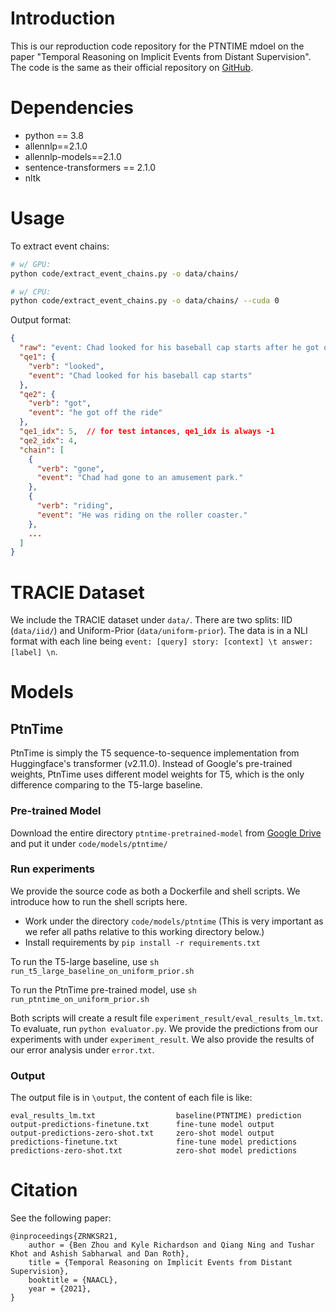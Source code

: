 # Introduction
This is our reproduction code repository for the PTNTIME mdoel on the paper "Temporal Reasoning on Implicit Events from Distant Supervision". The code is the same as their official repository on [GitHub](https://github.com/allenai/tracie).

# Dependencies
- python == 3.8
- allennlp==2.1.0
- allennlp-models==2.1.0
- sentence-transformers == 2.1.0
- nltk


# Usage
To extract event chains:
```bash
# w/ GPU:
python code/extract_event_chains.py -o data/chains/

# w/ CPU:
python code/extract_event_chains.py -o data/chains/ --cuda 0
```
Output format:
```json
{
  "raw": "event: Chad looked for his baseball cap starts after he got off the ride story: Chad had gone to an amusement park. He was riding on the roller coaster. Chad was wearing a baseball cap. The baseball cap fell off of Chad's head. Chad found the cap after he got off of the ride.\tanswer: positive",
  "qe1": {
    "verb": "looked",
    "event": "Chad looked for his baseball cap starts"
  },
  "qe2": {
    "verb": "got",
    "event": "he got off the ride"
  },
  "qe1_idx": 5,  // for test intances, qe1_idx is always -1
  "qe2_idx": 4,
  "chain": [
    {
      "verb": "gone",
      "event": "Chad had gone to an amusement park."
    },
    {
      "verb": "riding",
      "event": "He was riding on the roller coaster."
    },
    ...
  ]
}
```

# TRACIE Dataset
We include the TRACIE dataset under `data/`. There are two splits: IID (`data/iid/`) and Uniform-Prior (`data/uniform-prior`).
The data is in a NLI format with each line being `event: [query] story: [context] \t answer: [label] \n`.

# Models
## PtnTime
PtnTime is simply the T5 sequence-to-sequence implementation from Huggingface's transformer (v2.11.0).
Instead of Google's pre-trained weights, PtnTime uses different model weights for T5, which is the only difference comparing to the T5-large baseline.

### Pre-trained Model
Download the entire directory `ptntime-pretrained-model` from [Google Drive](https://drive.google.com/drive/folders/1GirBYMWHJ13zqKl5qPcTjJQNJVtCfVaP?usp=sharing)
and put it under `code/models/ptntime/` 

### Run experiments
We provide the source code as both a Dockerfile and shell scripts. We introduce how to run the shell scripts here.

- Work under the directory `code/models/ptntime` (This is very important as we refer all paths relative to this working directory below.)
- Install requirements by `pip install -r requirements.txt`

To run the T5-large baseline, use `sh run_t5_large_baseline_on_uniform_prior.sh`

To run the PtnTime pre-trained model, use `sh run_ptntime_on_uniform_prior.sh`

Both scripts will create a result file `experiment_result/eval_results_lm.txt`. To evaluate, run `python evaluator.py`.
We provide the predictions from our experiments with under `experiment_result`. We also provide the results of our error analysis under  `error.txt`.

### Output
The output file is in `\output`, the content of each file is like:
```
eval_results_lm.txt                  baseline(PTNTIME) prediction
output-predictions-finetune.txt      fine-tune model output
output-predictions-zero-shot.txt     zero-shot model output
predictions-finetune.txt             fine-tune model predictions
predictions-zero-shot.txt            zero-shot model predictions
```

# Citation
See the following paper: 
```
@inproceedings{ZRNKSR21,
    author = {Ben Zhou and Kyle Richardson and Qiang Ning and Tushar Khot and Ashish Sabharwal and Dan Roth},
    title = {Temporal Reasoning on Implicit Events from Distant Supervision},
    booktitle = {NAACL},
    year = {2021},
}
```
